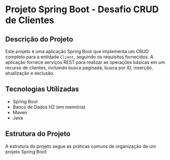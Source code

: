 # Projeto Spring Boot - Desafio CRUD de Clientes

## Descrição do Projeto
Este projeto é uma aplicação Spring Boot que implementa um CRUD completo para a entidade `Client`, seguindo os requisitos fornecidos. A aplicação fornece serviços REST para realizar as operações básicas em um recurso de clientes, incluindo busca paginada, busca por ID, inserção, atualização e exclusão.

## Tecnologias Utilizadas
- Spring Boot
- Banco de Dados H2 (em memória)
- Maven
- Java

## Estrutura do Projeto
A estrutura do projeto segue as práticas comuns de organização de um projeto Spring Boot:

